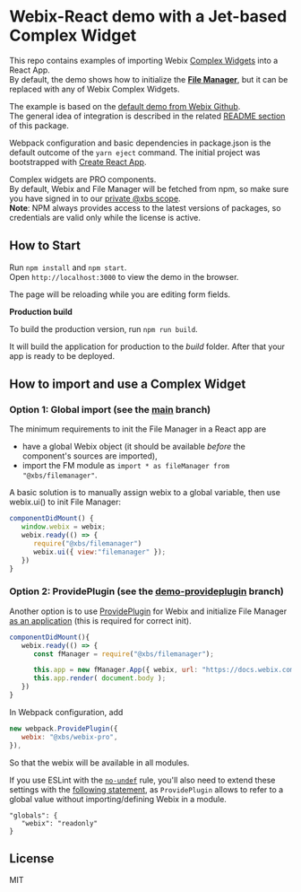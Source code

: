 Webix-React demo with a Jet-based Complex Widget
================

This repo contains examples of importing Webix [Complex Widgets](https://webix.com/widget/complex-widgets/) into a React App.<br/>
By default, the demo shows how to initialize the [**File Manager**](https://webix.com/filemanager/), but it can be replaced with any of Webix Complex Widgets. 

The example is based on the [default demo from Webix Github](https://github.com/webix-hub/react-demo). <br/>
The general idea of integration is described in the related [README section](https://github.com/webix-hub/react-demo#creating-custom-webix-react-component) of this package.

Webpack configuration and basic dependencies in package.json is the default outcome of the `yarn eject` command. The initial project was bootstrapped with [Create React App](https://github.com/facebookincubator/create-react-app).

Complex widgets are PRO components.<br/>
By default, Webix and File Manager will be fetched from npm, so make sure you have signed in to our [private @xbs scope](https://docs.webix.com/desktop__install.html#installingwithnpm). <br/>
**Note**: NPM always provides access to the latest versions of packages, so credentials are valid only while the license is active.

How to Start
----------------

Run `npm install` and `npm start`. <br/>
Open `http://localhost:3000` to view the demo in the browser.

The page will be reloading while you are editing form fields.

**Production build**

To build the production version, run `npm run build`.

It will build the application for production to the *build* folder. After that your app is ready to be deployed.

How to import and use a Complex Widget
-------
### Option 1: Global import (see the [main](https://github.com/HelgaListopad/webix-react-complex-widgets/tree/main) branch)

The minimum requirements to init the File Manager in a React app are
- have a global Webix object  (it should be available *before* the component's sources are imported),
- import the FM module as `import * as fileManager from "@xbs/filemanager"`.

A basic solution is to manually assign webix to a global variable, then use webix.ui() to init File Manager: 

```js
componentDidMount() {
   window.webix = webix;
   webix.ready(() => {
      require("@xbs/filemanager")
      webix.ui({ view:"filemanager" });
   })
}
```

### Option 2: ProvidePlugin (see the [demo-provideplugin](https://github.com/HelgaListopad/webix-react-complex-widgets/tree/demo-provideplugin) branch)

Another option is to use [ProvidePlugin](https://webpack.js.org/plugins/provide-plugin/) for Webix and initialize File Manager [as an application](https://docs.webix.com/filemanager__creating_filemanager.html) (this is required for correct init).

```js
componentDidMount(){
   webix.ready(() => {
      const fManager = require("@xbs/filemanager");

      this.app = new fManager.App({ webix, url: "https://docs.webix.com/filemanager-backend/" })
      this.app.render( document.body );
   })
}
```
In Webpack configuration, add 
```js
new webpack.ProvidePlugin({
   webix: "@xbs/webix-pro",
}),
```
So that the webix will be available in all modules.

If you use ESLint with the [`no-undef`](https://eslint.org/docs/rules/no-undef) rule, you'll also need to extend these settings with the [following statement](https://eslint.org/docs/user-guide/configuring#specifying-globals), as `ProvidePlugin` allows to refer to a global value without importing/defining Webix in a module.
```
"globals": {
   "webix": "readonly"
}
```

License
--------

MIT
